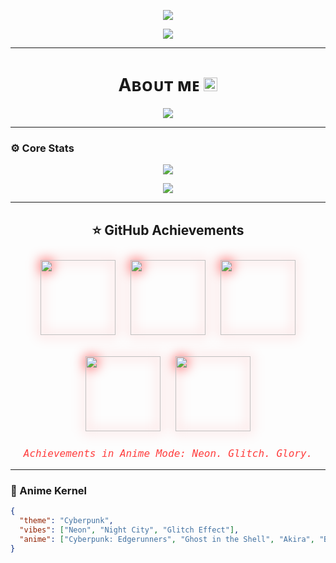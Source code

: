 <p align="center">
  <img src="https://readme-typing-svg.demolab.com?font=Caveat&weight=600&size=60&duration=3500&pause=1200&center=true&vCenter=true&width=1080&height=100&color=FF3C3C&lines=Initializing+Persona...;Loading+Cyberpunk+Shell...;Welcome+to+Neo-Tokyo" />
</p>

<p align="center">
  <img src="https://i.ibb.co/4ZBYCdmV/photo-2025-04-29-17-18-53-7498785849664864272.jpg" />
</p>

---

<h1 align="center">Aʙᴏᴜᴛ ᴍᴇ  <img src="https://emojis.slackmojis.com/emojis/images/1621024394/39092/cat-roll.gif?1621024394" width="22" /></h1>


<p align="center">
  <img src="https://readme-typing-svg.demolab.com?font=Caveat&weight=600&size=60&duration=3500&pause=1200&center=true&vCenter=true&width=1080&height=100&color=FF3C3C&lines=Hi!%2C+I'm+Rexy+Sama;I'm++Not+a+Developer+" />
</p>

---

### ⚙️ Core Stats

<p align="center">
  <img src="https://github-readme-stats.vercel.app/api?username=Anime-Weekends&show_icons=true&theme=transparent&hide_border=true&icon_color=FF3C3C&title_color=FF3C3C&text_color=FFFFFF" />
</p>

<p align="center">
  <img src="https://github-readme-streak-stats.herokuapp.com/?user=Anime-Weekends&theme=github-dark&hide_border=true&ring=FF3C3C&fire=FF3C3C&currStreakLabel=ffffff&sideLabels=FF3C3C&sideNums=FF3C3C&dates=ffffff&border=FF3C3C&stroke=FF3C3C" />
</p>

---

<h2 align="center">⭐ GitHub Achievements</h2>

<p align="center">
  <img src="https://i.ibb.co/XFQmM1V/red-trophy-1.png" width="120" style="margin:10px; filter: drop-shadow(0 0 10px red);" />
  <img src="https://i.ibb.co/0J3sRDj/red-trophy-2.png" width="120" style="margin:10px; filter: drop-shadow(0 0 10px red);" />
  <img src="https://i.ibb.co/nrTjHR7/red-trophy-3.png" width="120" style="margin:10px; filter: drop-shadow(0 0 10px red);" />
</p>

<p align="center">
  <img src="https://i.ibb.co/hWqrzqt/red-trophy-4.png" width="120" style="margin:10px; filter: drop-shadow(0 0 10px red);" />
  <img src="https://i.ibb.co/x8PLtC2/red-trophy-5.png" width="120" style="margin:10px; filter: drop-shadow(0 0 10px red);" />
</p>

<p align="center" style="color:#FF3C3C; font-family: 'Fira Code', monospace; font-size: 16px;">
  <i>Achievements in Anime Mode: Neon. Glitch. Glory.</i>
</p>

---

### 💾 Anime Kernel

```json
{
  "theme": "Cyberpunk",
  "vibes": ["Neon", "Night City", "Glitch Effect"],
  "anime": ["Cyberpunk: Edgerunners", "Ghost in the Shell", "Akira", "Blame!"]
}
